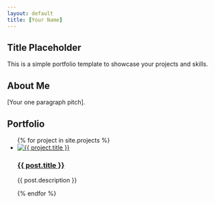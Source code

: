 ```yaml
---
layout: default
title: [Your Name]
---
```


## Title Placeholder

This is a simple portfolio template to showcase your projects and skills.

## About Me

[Your one paragraph pitch].

## Portfolio

<div class="project-gallery">
  <ul>
    {% for project in site.projects %}
      <li class="project-item">
        <a href="{{ project.url }}">
          <img src="{{ project.image }}" alt="{{ project.title }}">
          <h3>{{ post.title }}</h3>
        </a>
        <p>{{ post.description }}</p>
      </li>
    {% endfor %}
  </ul>
</div>